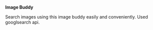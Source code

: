 __Image Buddy__

Search images using this image buddy easily and conveniently. Used googlsearch api.


